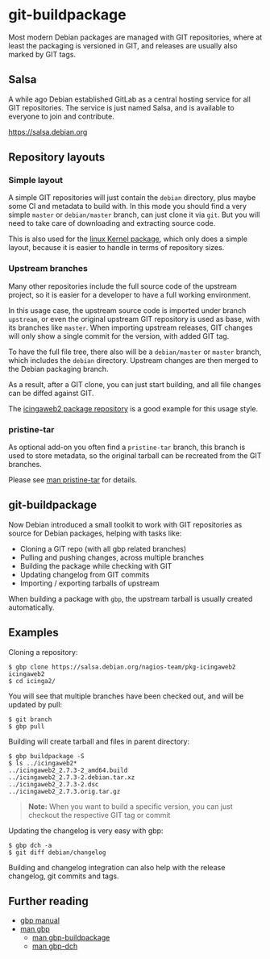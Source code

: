 git-buildpackage
================

Most modern Debian packages are managed with GIT repositories, where at least the packaging is versioned in GIT, and
releases are usually also marked by GIT tags.

## Salsa

A while ago Debian established GitLab as a central hosting service for all GIT repositories. The service is just named
Salsa, and is available to everyone to join and contribute.

https://salsa.debian.org

## Repository layouts

### Simple layout

A simple GIT repositories will just contain the `debian` directory, plus maybe some CI and metadata to build with.
In this mode you should find a very simple `master` or `debian/master` branch, can just clone it via `git`. But you
will need to take care of downloading and extracting source code.

This is also used for the [linux Kernel package](https://salsa.debian.org/kernel-team/linux), which only does a simple
layout, because it is easier to handle in terms of repository sizes.

### Upstream branches

Many other repositories include the full source code of the upstream project, so it is easier for a developer to have
a full working environment.

In this usage case, the upstream source code is imported under branch `upstream`, or even the original upstream GIT
repository is used as base, with its branches like `master`. When importing upstream releases, GIT changes will only
show a single commit for the version, with added GIT tag.

To have the full file tree, there also will be a `debian/master` or `master` branch, which includes the `debian`
directory. Upstream changes are then merged to the Debian packaging branch.

As a result, after a GIT clone, you can just start building, and all file changes can be diffed against GIT.

The [icingaweb2 package repository](https://salsa.debian.org/nagios-team/pkg-icingaweb2) is a good example for this
usage style.

### pristine-tar

As optional add-on you often find a `pristine-tar` branch, this branch is used to store metadata, so the original
tarball can be recreated from the GIT branches.

Please see [man pristine-tar](https://manpages.debian.org/unstable/pristine-tar/pristine-tar.1.en.html) for details.

## git-buildpackage

Now Debian introduced a small toolkit to work with GIT repositories as source for Debian packages, helping with tasks
like:

* Cloning a GIT repo (with all gbp related branches)
* Pulling and pushing changes, across multiple branches
* Building the package while checking with GIT
* Updating changelog from GIT commits
* Importing / exporting tarballs of upstream

When building a package with `gbp`, the upstream tarball is usually created automatically.

## Examples

Cloning a repository:

```
$ gbp clone https://salsa.debian.org/nagios-team/pkg-icingaweb2 icingaweb2
$ cd icinga2/
```

You will see that multiple branches have been checked out, and will be updated by pull:

```
$ git branch
$ gbp pull
```

Building will create tarball and files in parent directory:

```
$ gbp buildpackage -S
$ ls ../icingaweb2*
../icingaweb2_2.7.3-2_amd64.build
../icingaweb2_2.7.3-2.debian.tar.xz
../icingaweb2_2.7.3-2.dsc
../icingaweb2_2.7.3.orig.tar.gz
```

> **Note:** When you want to build a specific version, you can just checkout the respective GIT tag or commit

Updating the changelog is very easy with gbp:

```
$ gbp dch -a
$ git diff debian/changelog
```

Building and changelog integration can also help with the release changelog, git commits and tags.

## Further reading

* [gbp manual](https://honk.sigxcpu.org/projects/git-buildpackage/manual-html/gbp.html)
* [man gbp](https://manpages.debian.org/unstable/git-buildpackage/gbp.1.en.html)
    * [man gbp-buildpackage](https://manpages.debian.org/unstable/git-buildpackage/gbp-buildpackage.1.en.html)
    * [man gbp-dch](https://manpages.debian.org/unstable/git-buildpackage/gbp-dch.1.en.html)
